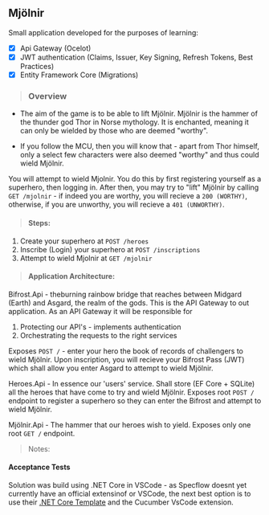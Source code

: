 ## Mjölnir

Small application developed for the purposes of learning:

- [x] Api Gateway (Ocelot)
- [x] JWT authentication (Claims, Issuer, Key Signing, Refresh Tokens, Best Practices)
- [x] Entity Framework Core (Migrations)

> ### Overview
- The aim of the game is to be able to lift Mjölnir. Mjölnir is the hammer of the thunder god Thor in Norse mythology. It is enchanted, meaning it can only be wielded by those who are deemed "worthy".

- If you follow the MCU, then you will know that - apart from Thor himself, only a select few characters were also deemed "worthy" and thus could wield Mjölnir.

You will attempt to wield Mjolnir. You do this by first registering yourself as a superhero, then logging in.
After then, you may try to "lift" Mjölnir by calling `GET /mjolnir` - if indeed you are worthy, you will recieve a `200 (WORTHY)`, otherwise, if you are unworthy, you will recieve a `401 (UNWORTHY)`.

> #### Steps:

1. Create your superhero at `POST /heroes`
2. Inscribe (Login) your superhero at `POST /inscriptions`
3. Attempt to wield Mjolnir at `GET /mjolnir`

> #### Application Architecture:

Bifrost.Api - theburning rainbow bridge that reaches between Midgard (Earth) and Asgard, the realm of the gods. This is the API Gateway to out application. As an API Gateway it will be responsible for 
1) Protecting our API's - implements authentication
2) Orchestrating the requests to the right services

Exposes `POST /` - enter your hero the book of records of challengers to wield Mjölnir. Upon inscription, you will recieve your Bifrost Pass (JWT) which shall allow you enter Asgard to attempt to wield Mjölnir.


Heroes.Api - In essence our 'users' service. Shall store (EF Core + SQLite) all the heroes  that have come to try and wield Mjölnir. 
             Exposes root `POST /` endpoint to register a superhero so they can enter the Bifrost and attempt to wield Mjölnir.

Mjölnir.Api - The hammer that our heroes wish to yield. Exposes only one root `GET /` endpoint. 


> Notes:   
#### Acceptance Tests  

Solution was build using .NET Core in VSCode - as Specflow doesnt yet currently have an official extensinof or VSCode, the next best option is to use their [.NET Core Template](https://www.nuget.org/packages/SpecFlow.Templates.DotNet) and the Cucumber VsCode extension.